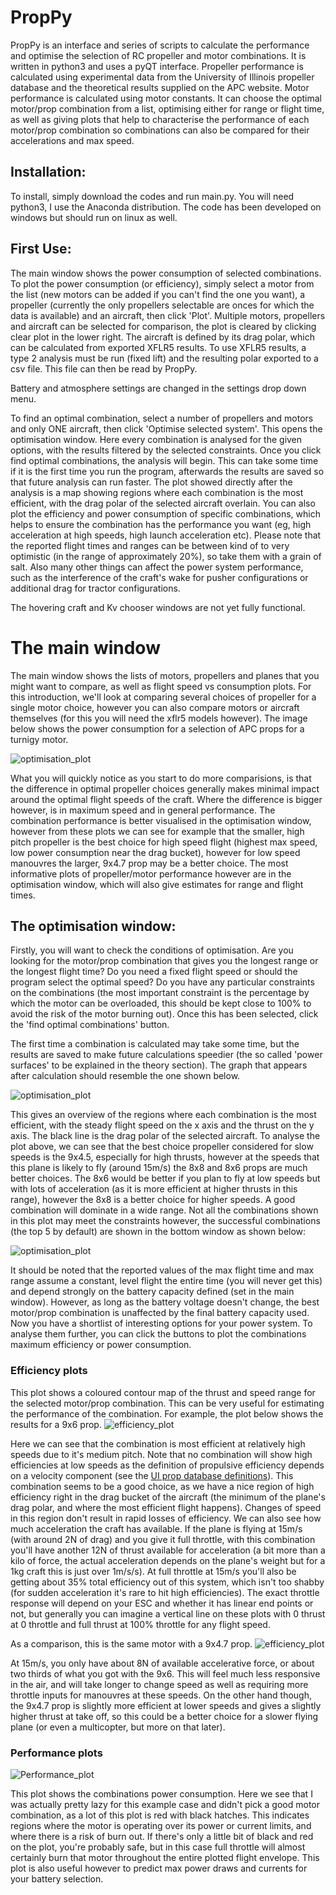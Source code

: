 # PropPy
PropPy is an interface and series of scripts to calculate the performance and optimise the selection of RC propeller and motor combinations. It is written in python3 and uses a pyQT interface. Propeller performance is calculated using experimental data from the University of Illinois propeller database and the theoretical results supplied on the APC website. Motor performance is calculated using motor constants. It can choose the optimal motor/prop combination from a list, optimising either for range or flight time, as well as giving plots that help to characterise the performance of each motor/prop combination so combinations can also be compared for their accelerations and max speed.

## Installation:
To install, simply download the codes and run main.py. You will need python3, I use the Anaconda distribution. The code has been developed on windows but should run on linux as well.

## First Use:
The main window shows the power consumption of selected combinations. To plot the power consumption (or efficiency), simply select a motor from the list (new motors can be added if you can't find the one you want), a propeller (currently the only propellers selectable are onces for which the data is available) and an aircraft, then click 'Plot'. Multiple motors, propellers and aircraft can be selected for comparison, the plot is cleared by clicking clear plot in the lower right. The aircraft is defined by its drag polar, which can be calculated from exported XFLR5 results. To use XFLR5 results, a type 2 analysis must be run (fixed lift) and the resulting polar exported to a csv file. This file can then be read by PropPy.

Battery and atmosphere settings are changed in the settings drop down menu.

To find an optimal combination, select a number of propellers and motors and only ONE aircraft, then click 'Optimise selected system'. This opens the optimisation window. Here every combination is analysed for the given options, with the results filtered by the selected constraints. Once you click find optimal combinations, the analysis will begin. This can take some time if it is the first time you run the program, afterwards the results are saved so that future analysis can run faster. The plot showed directly after the analysis is a map showing regions where each combination is the most efficient, with the drag polar of the selected aircraft overlain. You can also plot the efficiency and power consumption of specific combinations, which helps to ensure the combination has the performance you want (eg, high acceleration at high speeds, high launch acceleration etc). Please note that the reported flight times and ranges can be between kind of to very optimistic (in the range of approximately 20%), so take them with a grain of salt. Also many other things can affect the power system performance, such as the interference of the craft's wake for pusher configurations or additional drag for tractor configurations.

The hovering craft and Kv chooser windows are not yet fully functional.

# The main window
The main window shows the lists of motors, propellers and planes that you might want to compare, as well as flight speed vs consumption plots. For this introduction, we'll look at comparing several choices of propeller for a single motor choice, however you can also compare motors or aircraft themselves (for this you will need the xflr5 models however). The image below shows the power consumption for a selection of APC props for a turnigy motor.

![optimisation_plot](/img/example1.png)

What you will quickly notice as you start to do more comparisions, is that the difference in optimal propeller choices generally makes minimal impact around the optimal flight speeds of the craft. Where the difference is bigger however, is in maximum speed and in general performance. The combination performance is better visualised in the optimisation window, however from these plots we can see for example that the smaller, high pitch propeller is the best choice for high speed flight (highest max speed, low power consumption near the drag bucket), however for low speed manouvres the larger, 9x4.7 prop may be a better choice. The most informative plots of propeller/motor performance however are in the optimisation window, which will also give estimates for range and flight times.

## The optimisation window:
Firstly, you will want to check the conditions of optimisation. Are you looking for the motor/prop combination that gives you the longest range or the longest flight time? Do you need a fixed flight speed or should the program select the optimal speed? Do you have any particular constraints on the combinations (the most important constraint is the percentage by which the motor can be overloaded, this should be kept close to 100% to avoid the risk of the motor burning out). Once this has been selected, click the 'find optimal combinations' button.

The first time a combination is calculated may take some time, but the results are saved to make future calculations speedier (the so called 'power surfaces' to be explained in the theory section). The graph that appears after calculation should resemble the one shown below.

![optimisation_plot](/img/example3.png)

This gives an overview of the regions where each combination is the most efficient, with the steady flight speed on the x axis and the thrust on the y axis. The black line is the drag polar of the selected aircraft. To analyse the plot above, we can see that the best choice propeller considered for slow speeds is the 9x4.5, especially for high thrusts, however at the speeds that this plane is likely to fly (around 15m/s) the 8x8 and 8x6 props are much better choices. The 8x6 would be better if you plan to fly at low speeds but with lots of acceleration (as it is more efficient at higher thrusts in this range), however the 8x8 is a better choice for higher speeds. A good combination will dominate in a wide range. Not all the combinations shown in this plot may meet the constraints however, the successful combinations (the top 5 by default) are shown in the bottom window as shown below:

![optimisation_plot](/img/example_5.png)

It should be noted that the reported values of the max flight time and max range assume a constant, level flight the entire time (you will never get this) and depend strongly on the battery capacity defined (set in the main window). However, as long as the battery voltage doesn't change, the best motor/prop combination is unaffected by the final battery capacity used. Now you have a shortlist of interesting options for your power system. To analyse them further, you can click the buttons to plot the combinations maximum efficiency or power consumption.

### Efficiency plots
This plot shows a coloured contour map of the thrust and speed range for the selected motor/prop combination. This can be very useful for estimating the performance of the combination. For example, the plot below shows the results for a 9x6 prop.
![efficiency_plot](/img/efficiency.png)

Here we can see that the combination is most efficient at relatively high speeds due to it's medium pitch. Note that no combination will show high efficiencies at low speeds as the definition of propulsive efficiency depends on a velocity component (see the  [UI prop database definitions](http://m-selig.ae.illinois.edu/props/propDB.html)). This combination seems to be a good choice, as we have a nice region of high efficiency right in the drag bucket of the aircraft (the minimum of the plane's drag polar, and where the most efficient flight happens). Changes of speed in this region don't result in rapid losses of efficiency. We can also see how much acceleration the craft has available. If the plane is flying at 15m/s (with around 2N of drag) and you give it full throttle, with this combination you'll have another 12N of thrust available for acceleration (a bit more than a kilo of force, the actual acceleration depends on the plane's weight but for a 1kg craft this is just over 1m/s/s). At full throttle at 15m/s you'll also be getting about 35% total efficiency out of this system, which isn't too shabby (for sudden acceleration it's rare to hit high efficiencies). The exact throttle response will depend on your ESC and whether it has linear end points or not, but generally you can imagine a vertical line on these plots with 0 thrust at 0 throttle and full thrust at 100% throttle for any flight speed.

As a comparison, this is the same motor with a 9x4.7 prop.
![efficiency_plot](/img/efficiency2.png)

At 15m/s, you only have about 8N of available accelerative force, or about two thirds of what you got with the 9x6. This will feel much less responsive in the air, and will take longer to change speed as well as requiring more throttle inputs for manouvres at these speeds. On the other hand though, the 9x4.7 prop is slightly more efficient at lower speeds and gives a slightly higher thrust at take off, so this could be a better choice for a slower flying plane (or even a multicopter, but more on that later).

### Performance plots
![Performance_plot](/img/power.png)

This plot shows the combinations power consumption. Here we see that I was actually pretty lazy for this example case and didn't pick a good motor combination, as a lot of this plot is red with black hatches. This indicates regions where the motor is operating over its power or current limits, and where there is a risk of burn out. If there's only a little bit of black and red on the plot, you're probably safe, but in this case full throttle will almost certainly burn that motor throughout the entire plotted flight envelope. This plot is also useful however to predict max power draws and currents for your battery selection.
